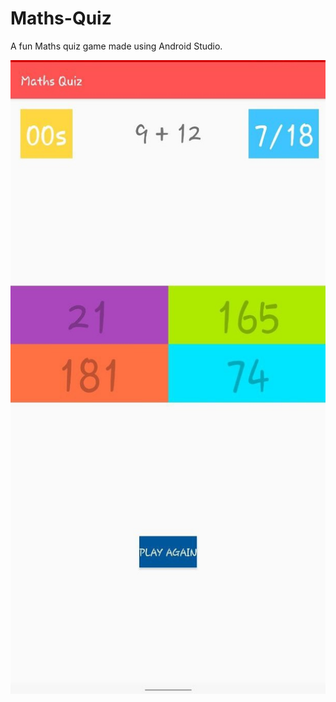 # Maths-Quiz

A fun Maths quiz game made using Android Studio.

![alt text](https://github.com/swapnil0709/Maths-Quiz/blob/master/screenshots/photo6132205794305878742.jpg)
